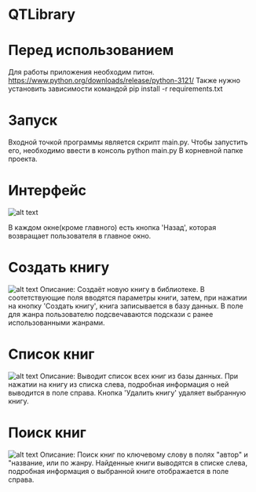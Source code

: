 # QTLibrary

# Перед использованием

Для работы приложения необходим питон. https://www.python.org/downloads/release/python-3121/
Также нужно установить зависимости командой pip install -r requirements.txt

# Запуск

Входной точкой программы является скрипт main.py.
Чтобы запустить его, необходимо ввести в консоль
python main.py
В корневной папке проекта.

# Интерфейс
![alt text](https://i.imgur.com/fLds3wa.png)

В каждом окне(кроме главного) есть кнопка
'Назад', которая возвращает пользователя
в главное окно.
# Создать книгу
![alt text](https://i.imgur.com/dekKHEc.png)
Описание: Создаёт новую книгу в библиотеке.
В соотетствующие поля вводятся параметры книги,
затем, при нажатии на кнопку 'Создать книгу',
книга записывается в базу данных.
В поле для жанра пользователю подсвечаваются 
подскази с ранее использованными жанрами.

# Список книг
![alt text](https://i.imgur.com/eE2hBuN.png)
Описание: Выводит список всех книг из базы данных.
При нажатии на книгу из списка слева,
подробная информация о ней выводится в поле справа.
Кнопка 'Удалить книгу' удаляет выбранную книгу.

# Поиск книг
![alt text](https://i.imgur.com/XQkwdbe.png)
Описание: Поиск книг по ключевому слову в полях "автор" и "название,
или по жанру. Найденные книги выводятся в списке слева,
подробная информация о выбранной книге отображается
в поле справа.
